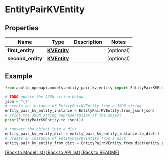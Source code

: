 # EntityPairKVEntity


## Properties

Name | Type | Description | Notes
------------ | ------------- | ------------- | -------------
**first_entity** | [**KVEntity**](KVEntity.md) |  | [optional] 
**second_entity** | [**KVEntity**](KVEntity.md) |  | [optional] 

## Example

```python
from apollo_openapi.models.entity_pair_kv_entity import EntityPairKVEntity

# TODO update the JSON string below
json = "{}"
# create an instance of EntityPairKVEntity from a JSON string
entity_pair_kv_entity_instance = EntityPairKVEntity.from_json(json)
# print the JSON string representation of the object
print(EntityPairKVEntity.to_json())

# convert the object into a dict
entity_pair_kv_entity_dict = entity_pair_kv_entity_instance.to_dict()
# create an instance of EntityPairKVEntity from a dict
entity_pair_kv_entity_from_dict = EntityPairKVEntity.from_dict(entity_pair_kv_entity_dict)
```
[[Back to Model list]](../README.md#documentation-for-models) [[Back to API list]](../README.md#documentation-for-api-endpoints) [[Back to README]](../README.md)


